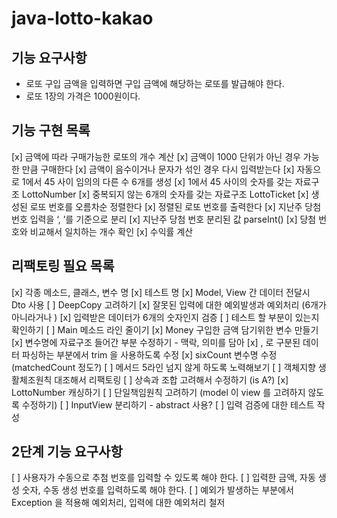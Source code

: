 # java-lotto-kakao

## 기능 요구사항

- 로또 구입 금액을 입력하면 구입 금액에 해당하는 로또를 발급해야 한다.
- 로또 1장의 가격은 1000원이다.

## 기능 구현 목록

[x] 금액에 따라 구매가능한 로또의 개수 계산
[x] 금액이 1000 단위가 아닌 경우 가능한 만큼 구매한다
[x] 금액이 음수이거나 문자가 섞인 경우 다시 입력받는다
[x] 자동으로 1에서 45 사이 임의의 다른 수 6개를 생성
[x] 1에서 45 사이의 숫자를 갖는 자료구조 LottoNumber
[x] 중복되지 않는 6개의 숫자를 갖는 자료구조 LottoTicket
[x] 생성된 로또 번호를 오름차순 정렬한다
[x] 정렬된 로또 번호를 출력한다
[x] 지난주 당첨 번호 입력을 ‘, ’를 기준으로 분리
[x] 지난주 당첨 번호 분리된 값 parseInt()
[x] 당첨 번호와 비교해서 일치하는 개수 확인
[x] 수익률 계산


## 리팩토링 필요 목록
[x] 각종 메소드, 클래스, 변수 명
[x] 테스트 명
[x] Model, View 간 데이터 전달시 Dto 사용
[ ] DeepCopy 고려하기
[x] 잘못된 입력에 대한 예외발생과 예외처리 (6개가 아니라거나 )
[x] 입력받은 데이터가 6개의 숫자인지 검증
[ ] 테스트 할 부분이 있는지 확인하기
[ ] Main 메소드 라인 줄이기
[x] Money 구입한 금액 담기위한 변수 만들기
[x] 변수명에 자료구조 들어간 부분 수정하기 - 맥락, 의미를 담아
[x] , 로 구분된 데이터 파싱하는 부분에서 trim 을 사용하도록 수정
[x] sixCount 변수명 수정 (matchedCount 정도?)
[ ] 메서드 5라인 넘지 않게 하도록 노력해보기
[ ] 객체지향 생활체조원칙 대조해서 리팩토링
[ ] 상속과 조합 고려해서 수정하기 (is A?)
[x] LottoNumber 캐싱하기
[ ] 단일책임원칙 고려하기 (model 이 view 를 고려하지 않도록 수정하기)
[ ] InputView 분리하기 - abstract 사용?
[ ] 입력 검증에 대한 테스트 작성


## 2단계 기능 요구사항
[ ] 사용자가 수동으로 추첨 번호를 입력할 수 있도록 해야 한다.
[ ] 입력한 금액, 자동 생성 숫자, 수동 생성 번호를 입력하도록 해야 한다.
[ ] 예외가 발생하는 부분에서 Exception 을 적용해 예외처리, 입력에 대한 예외처리 철저